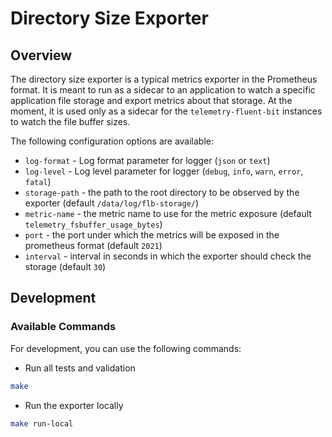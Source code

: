 # Directory Size Exporter

## Overview

The directory size exporter is a typical metrics exporter in the Prometheus format. It is meant to run as a sidecar to an application to watch a specific application file storage and export metrics about that storage. At the moment, it is used only as a sidecar for the `telemetry-fluent-bit` instances to watch the file buffer sizes.

The following configuration options are available:
* `log-format` - Log format parameter for logger (`json` or `text`)
* `log-level` - Log level parameter for logger (`debug`, `info`, `warn`, `error`, `fatal`)
* `storage-path` - the path to the root directory to be observed by the exporter (default `/data/log/flb-storage/`)
* `metric-name` - the metric name to use for the metric exposure (default `telemetry_fsbuffer_usage_bytes`)
* `port` - the port under which the metrics will be exposed in the prometheus format (default `2021`)
* `interval` - interval in seconds in which the exporter should check the storage (default `30`)


## Development

### Available Commands

For development, you can use the following commands:

- Run all tests and validation

```bash
make
```

- Run the exporter locally

```bash
make run-local
```
